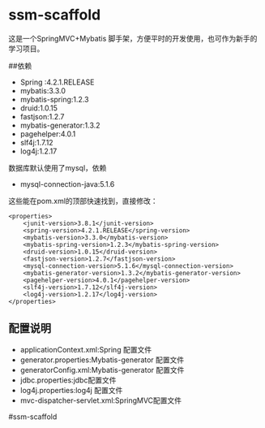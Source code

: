 # ssm-scaffold
这是一个SpringMVC+Mybatis 脚手架，方便平时的开发使用，也可作为新手的学习项目。

##依赖
 - Spring :4.2.1.RELEASE
 - mybatis:3.3.0
 - mybatis-spring:1.2.3
 - druid:1.0.15
 - fastjson:1.2.7
 - mybatis-generator:1.3.2
 - pagehelper:4.0.1
 - slf4j:1.7.12
 - log4j:1.2.17

数据库默认使用了mysql，依赖
 - mysql-connection-java:5.1.6

这些能在pom.xml的顶部快速找到，直接修改：

	<properties>
        <junit-version>3.8.1</junit-version>
        <spring-version>4.2.1.RELEASE</spring-version>
        <mybatis-version>3.3.0</mybatis-version>
        <mybatis-spring-version>1.2.3</mybatis-spring-version>
        <druid-version>1.0.15</druid-version>
        <fastjson-version>1.2.7</fastjson-version>
        <mysql-connection-version>5.1.6</mysql-connection-version>
        <mybatis-generator-version>1.3.2</mybatis-generator-version>
        <pagehelper-version>4.0.1</pagehelper-version>
        <slf4j-version>1.7.12</slf4j-version>
        <log4j-version>1.2.17</log4j-version>
    </properties>

## 配置说明
 - applicationContext.xml:Spring 配置文件
 - generator.properties:Mybatis-generator 配置文件
 - generatorConfig.xml:Mybatis-generator 配置文件
 - jdbc.properties:jdbc配置文件
 - log4j.properties:log4j 配置文件
 - mvc-dispatcher-servlet.xml:SpringMVC配置文件

#ssm-scaffold
